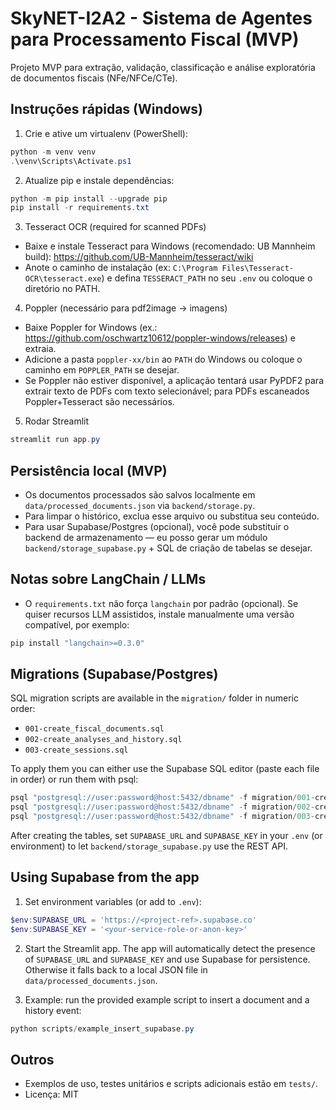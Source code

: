 
# SkyNET-I2A2 - Sistema de Agentes para Processamento Fiscal (MVP)

Projeto MVP para extração, validação, classificação e análise exploratória de documentos fiscais (NFe/NFCe/CTe).

Instruções rápidas (Windows)
---------------------------

1) Crie e ative um virtualenv (PowerShell):

```powershell
python -m venv venv
.\venv\Scripts\Activate.ps1
```

2) Atualize pip e instale dependências:

```powershell
python -m pip install --upgrade pip
pip install -r requirements.txt
```

3) Tesseract OCR (required for scanned PDFs)

- Baixe e instale Tesseract para Windows (recomendado: UB Mannheim build):
  https://github.com/UB-Mannheim/tesseract/wiki
- Anote o caminho de instalação (ex: `C:\Program Files\Tesseract-OCR\tesseract.exe`) e defina `TESSERACT_PATH` no seu `.env` ou coloque o diretório no PATH.

4) Poppler (necessário para pdf2image -> imagens)

- Baixe Poppler for Windows (ex.: https://github.com/oschwartz10612/poppler-windows/releases) e extraia.
- Adicione a pasta `poppler-xx/bin` ao `PATH` do Windows ou coloque o caminho em `POPPLER_PATH` se desejar.
- Se Poppler não estiver disponível, a aplicação tentará usar PyPDF2 para extrair texto de PDFs com texto selecionável; para PDFs escaneados Poppler+Tesseract são necessários.

5) Rodar Streamlit

```powershell
streamlit run app.py
```

Persistência local (MVP)
------------------------

- Os documentos processados são salvos localmente em `data/processed_documents.json` via `backend/storage.py`.
- Para limpar o histórico, exclua esse arquivo ou substitua seu conteúdo.
- Para usar Supabase/Postgres (opcional), você pode substituir o backend de armazenamento — eu posso gerar um módulo `backend/storage_supabase.py` + SQL de criação de tabelas se desejar.

Notas sobre LangChain / LLMs
---------------------------

- O `requirements.txt` não força `langchain` por padrão (opcional). Se quiser recursos LLM assistidos, instale manualmente uma versão compatível, por exemplo:

```powershell
pip install "langchain>=0.3.0"
```

Migrations (Supabase/Postgres)
--------------------------------

SQL migration scripts are available in the `migration/` folder in numeric order:

- `001-create_fiscal_documents.sql`
- `002-create_analyses_and_history.sql`
- `003-create_sessions.sql`

To apply them you can either use the Supabase SQL editor (paste each file in order) or run them with psql:

```powershell
psql "postgresql://user:password@host:5432/dbname" -f migration/001-create_fiscal_documents.sql
psql "postgresql://user:password@host:5432/dbname" -f migration/002-create_analyses_and_history.sql
psql "postgresql://user:password@host:5432/dbname" -f migration/003-create_sessions.sql
```

After creating the tables, set `SUPABASE_URL` and `SUPABASE_KEY` in your `.env` (or environment) to let `backend/storage_supabase.py` use the REST API.

Using Supabase from the app
--------------------------

1. Set environment variables (or add to `.env`):

```powershell
$env:SUPABASE_URL = 'https://<project-ref>.supabase.co'
$env:SUPABASE_KEY = '<your-service-role-or-anon-key>'
```

2. Start the Streamlit app. The app will automatically detect the presence of `SUPABASE_URL` and `SUPABASE_KEY` and use Supabase for persistence. Otherwise it falls back to a local JSON file in `data/processed_documents.json`.

3. Example: run the provided example script to insert a document and a history event:

```powershell
python scripts/example_insert_supabase.py
```


Outros
-----

- Exemplos de uso, testes unitários e scripts adicionais estão em `tests/`.
- Licença: MIT

